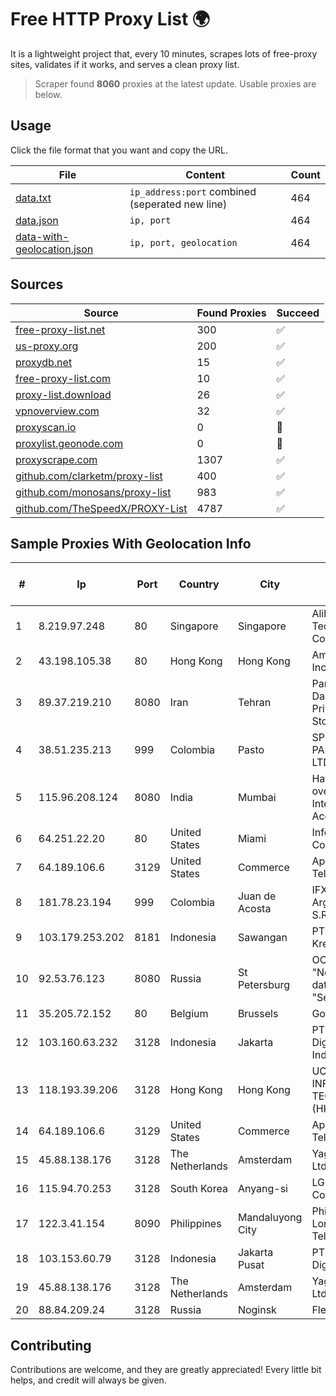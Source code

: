
# Free HTTP Proxy List 🌍

It is a lightweight project that, every 10 minutes, scrapes lots of free-proxy sites, validates if it works, and serves a clean proxy list.


> Scraper found **8060** proxies at the latest update. Usable proxies are below.

## Usage

Click the file format that you want and copy the URL.


|File|Content|Count|
|----|-------|-----|
|[data.txt](https://raw.githubusercontent.com/themiralay/Proxy-List-World/master/data.txt)|`ip_address:port` combined (seperated new line)|464|
|[data.json](https://raw.githubusercontent.com/themiralay/Proxy-List-World/master/data.json)|`ip, port`|464|
|[data-with-geolocation.json](https://raw.githubusercontent.com/themiralay/Proxy-List-World/master/data-with-geolocation.json)|`ip, port, geolocation`|464|

## Sources

|Source|Found Proxies|Succeed|
|------|-------------|-------|
|[free-proxy-list.net](https://free-proxy-list.net)|300|✅|
|[us-proxy.org](https://www.us-proxy.org)|200|✅|
|[proxydb.net](http://proxydb.net)|15|✅|
|[free-proxy-list.com](https://free-proxy-list.com/?page=&port=&type%5B%5D=http&type%5B%5D=https&up_time=0&search=Search)|10|✅|
|[proxy-list.download](https://www.proxy-list.download/HTTP)|26|✅|
|[vpnoverview.com](https://vpnoverview.com/privacy/anonymous-browsing/free-proxy-servers)|32|✅|
|[proxyscan.io](https://www.proxyscan.io)|0|🚫|
|[proxylist.geonode.com](https://proxylist.geonode.com/api/proxy-list?limit=300&page=1&sort_by=lastChecked&sort_type=desc&protocols=http,https)|0|🚫|
|[proxyscrape.com](https://api.proxyscrape.com/v2/?request=displayproxies&protocol=http&timeout=10000&country=all&ssl=all&anonymity=all)|1307|✅|
|[github.com/clarketm/proxy-list](https://raw.githubusercontent.com/clarketm/proxy-list/master/proxy-list-raw.txt)|400|✅|
|[github.com/monosans/proxy-list](https://raw.githubusercontent.com/monosans/proxy-list/main/proxies/http.txt)|983|✅|
|[github.com/TheSpeedX/PROXY-List](https://raw.githubusercontent.com/TheSpeedX/PROXY-List/master/http.txt)|4787|✅|


## Sample Proxies With Geolocation Info

|#|Ip|Port|Country|City|Internet Service Provider|
|-|--|----|-------|----|-------------------------|
|1|8.219.97.248|80|Singapore|Singapore|Alibaba (US) Technology Co., Ltd.|
|2|43.198.105.38|80|Hong Kong|Hong Kong|Amazon.com, Inc.|
|3|89.37.219.210|8080|Iran|Tehran|Parvaresh Dadeha Co. Private Joint Stock|
|4|38.51.235.213|999|Colombia|Pasto|SP SISTEMAS PALACIOS LTDA|
|5|115.96.208.124|8080|India|Mumbai|Hathway IP over Cable Internet Access|
|6|64.251.22.20|80|United States|Miami|Infolink Global Corporation|
|7|64.189.106.6|3129|United States|Commerce|Apogee Telecom Inc.|
|8|181.78.23.194|999|Colombia|Juan de Acosta|IFX Networks Argentina S.R.L|
|9|103.179.253.202|8181|Indonesia|Sawangan|PT Pusaka Kreasi Mandiri|
|10|92.53.76.123|8080|Russia|St Petersburg|OOO "Network of data-centers "Selectel"|
|11|35.205.72.152|80|Belgium|Brussels|Google LLC|
|12|103.160.63.232|3128|Indonesia|Jakarta|PT Herza Digital Indonesia|
|13|118.193.39.206|3128|Hong Kong|Hong Kong|UCLOUD INFORMATION TECHNOLOGY (HK) LIMITED|
|14|64.189.106.6|3129|United States|Commerce|Apogee Telecom Inc.|
|15|45.88.138.176|3128|The Netherlands|Amsterdam|Yaglom Labs Ltd|
|16|115.94.70.253|3128|South Korea|Anyang-si|LG DACOM Corporation|
|17|122.3.41.154|8090|Philippines|Mandaluyong City|Philippine Long Distance Telephone Co.|
|18|103.153.60.79|3128|Indonesia|Jakarta Pusat|PT Era Awan Digital|
|19|45.88.138.176|3128|The Netherlands|Amsterdam|Yaglom Labs Ltd|
|20|88.84.209.24|3128|Russia|Noginsk|Flex Ltd.|



## Contributing

Contributions are welcome, and they are greatly appreciated! Every
little bit helps, and credit will always be given.

